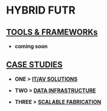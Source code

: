 # HYBRID FUTR 

## [TOOLS & FRAMEWORKs](https://github.com/jfremzrai/hybrid-futr/tree/main/TOOLS&FRAMEWORKS)

- **coming soon**


## [CASE STUDIES](https://github.com/jfremzrai/hybrid-futr/tree/main/CASESTUDIES)

- **ONE >
 [**IT/AV SOLUTIONS**](https://github.com/jfremzrai/hybrid-futr/tree/main/PROOFS/ONE)**

- **TWO >
 [**DATA INFRASTRUCTURE**](https://github.com/jfremzrai/hybrid-futr/tree/main/PROOFS/TWO)**

- **THREE >
 [**SCALABLE FABRICATION**](https://github.com/jfremzrai/hybrid-futr/tree/main/PROOFS/THREE)**

